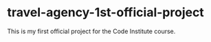 # travel-agency-1st-official-project
This is my first official project for the Code Institute course.
